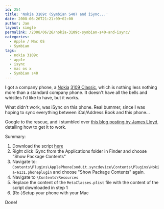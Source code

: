 ```yaml
---
id: 254
title: 'Nokia 3109c (Symbian S40) and iSync...'
date: 2008-06-26T21:21:09+02:00
author: Jan
layout: single
permalink: /2008/06/26/nokia-3109c-symbian-s40-and-isync/
categories:
  - Apple / Mac OS
  - Symbian
tags:
  - nokia 3109c
  - apple
  - isync
  - mac os x
  - Symbian s40
---
```

I got a company phone, a [Nokia](http://www.nokia.com) [3109 Classic](http://www.nokia.co.uk/A4423231), which is nothing less nothing more than a standard company phone. It doesn't have all the bells and whistles I'd like to have, but it works.

What didn't work, was iSync on this phone. Real bummer, since I was hoping to sync everything between iCal/Address Book and this phone...

Google to the rescue, and i stumbled over [this blog posting by James Lloyd](https://jameslloydjames.blogspot.be/p/nokia-series-40-isync-plugin.html), detailing how to get it to work.

Summary:

  1. Download the script [here](https://jameslloydjames.blogspot.be/p/nokia-series-40-isync-plugin.html)
  2. Right click iSync from the Applications folder in Finder and choose "Show Package Contents"
  3. Navigate to: `Contents\Plugins\ApplePhoneConduit.syncdevice\Contents\Plugins\Nokia-6131.phoneplugin` and choose "Show Package Contents" again.
  4. Navigate to `\Contents\Resources`
  5. Replace the content of the `MetaClasses.plist` file with the content of the script downloaded in step 1
  6. (Re-)Setup your phone with your Mac

Done!